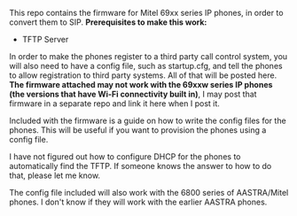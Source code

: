 ﻿This repo contains the firmware for Mitel 69xx series IP phones, in order to convert them to SIP. 
**Prerequisites to make this work:**

 - TFTP Server

In order to make the phones register to a third party call control system, you will also need to have a config file, such as startup.cfg, and tell the phones to allow registration to third party systems. All of that will be posted here. **The firmware attached may not work with the 69xxw series IP phones (the versions that have Wi-Fi connectivity built in)**, I may post that firmware in a separate repo and link it here when I post it. 

  Included with the firmware is a guide on how to write the config files for the phones. This will be useful if you want to provision the phones using a config file. 

  I have not figured out how to configure DHCP for the phones to automatically find the TFTP. If someone knows the answer to how to do that, please let me know.
  
  The config file included will also work with the 6800 series of AASTRA/Mitel phones. I don't know if they will work with the earlier AASTRA phones. 




